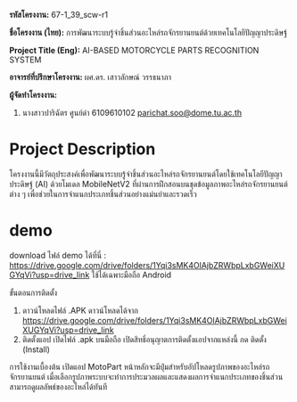 **รหัสโครงงาน:** 67-1_39_scw-r1

**ชื่อโครงงาน (ไทย):** การพัฒนาระบบรู้จำชิ้นส่วนอะไหล่รถจักรยานยนต์ด้วยเทคโนโลยีปัญญาประดิษฐ์

**Project Title (Eng):** AI-BASED MOTORCYCLE PARTS RECOGNITION SYSTEM 

**อาจารย์ที่ปรึกษาโครงงาน:** ผศ.ดร. เสาวลักษณ์ วรรธนาภา 

**ผู้จัดทำโครงงาน:**
1. นางสาวปาริฉัตร ศูนย์ดำ  6109610102  parichat.soo@dome.tu.ac.th
   
# Project Description
โครงงานนี้มีวัตถุประสงค์เพื่อพัฒนาระบบรู้จำชิ้นส่วนอะไหล่รถจักรยานยนต์โดยใช้เทคโนโลยีปัญญาประดิษฐ์ (AI) ด้วยโมเดล MobileNetV2 ที่ผ่านการฝึกสอนบนชุดข้อมูลภาพอะไหล่รถจักรยานยนต์ต่าง ๆ เพื่อช่วยในการจำแนกประเภทชิ้นส่วนอย่างแม่นยำและรวดเร็ว

# demo
download ไฟล์ demo ได้ที่นี่ : https://drive.google.com/drive/folders/1Yqi3sMK4OlAjbZRWbpLxbGWeiXUGYqVi?usp=drive_link
ใช้ได้เฉพาะมือถือ Android

ขั้นตอนการติดตั้ง
1. ดาวน์โหลดไฟล์ .APK
ดาวน์โหลดได้จาก https://drive.google.com/drive/folders/1Yqi3sMK4OlAjbZRWbpLxbGWeiXUGYqVi?usp=drive_link
3. ติดตั้งแอป
เปิดไฟล์ .apk บนมือถือ เปิดสิทธิ์อนุญาตการติดตั้งแอปจากแหล่งนี้
กด ติดตั้ง (Install)

การใช้งานเบื้องต้น
เปิดแอป MotoPart หน้าหลักจะมีปุ่มสำหรับอัปโหลดรูปภาพของอะไหล่รถจักรยานยนต์ เมื่อเลือกรูปภาพระบบจะทำการประมวลผลและแสดงผลการจำแนกประเภทของชิ้นส่วน สามารถดูผลลัพธ์ของอะไหล่ได้ทันที



